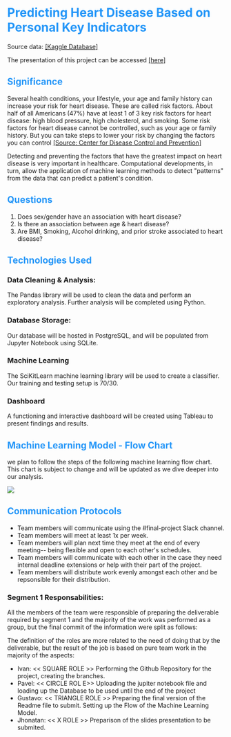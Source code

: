 # **<span style='color:#0386f7de'>Predicting Heart Disease Based on Personal Key Indicators </b>**

Source data: [[Kaggle Database]](https://www.kaggle.com/datasets/kamilpytlak/personal-key-indicators-of-heart-disease)

The presentation of this project can be accessed [[here]](https://github.com/ivn-m/predicting_heartdisease/blob/8eae4a17918a2421921fa54e07731d6279b54fc5/Green%20Team%20%20-%20Predicting%20Heart%20Disease%20EDIT.pdf)

## **<span style='color:#0386f7de'>Significance </b>**

Several health conditions, your lifestyle, your age and family history can increase your risk for heart disease. These are called risk factors. About half of all Americans (47%) have at least 1 of 3 key risk factors for heart disease: high blood pressure, high cholesterol, and smoking. Some risk factors for heart disease cannot be controlled, such as your age or family history. But you can take steps to lower your risk by changing the factors you can control [[Source: Center for Disease Control and Prevention]](https://www.cdc.gov/heartdisease/risk_factors.htm)

Detecting and preventing the factors that have the greatest impact on heart disease is very important in healthcare. Computational developments, in turn, allow the application of machine learning methods to detect "patterns" from the data that can predict a patient's condition.

## **<span style='color:#0386f7de'>Questions </b>**
1. Does sex/gender have an association with heart disease?
2. Is there an association between age & heart disease?
3. Are BMI, Smoking, Alcohol drinking, and prior stroke associated to heart disease?

## **<span style='color:#0386f7de'>Technologies Used </b>**

### Data Cleaning & Analysis:
The Pandas library will be used to clean the data and perform an exploratory analysis. Further analysis will be completed using Python.

### Database Storage:
Our database will be hosted in PostgreSQL, and will be populated from Jupyter Notebook using SQLite.

### Machine Learning
The SciKitLearn machine learning library will be used to create a classifier. Our training and testing setup is 70/30. 

### Dashboard
A functioning and interactive dashboard will be created using Tableau to present findings and results.

## **<span style='color:#0386f7de'>Machine Learning Model - Flow Chart</b>**

we plan to follow the steps of the following machine learning flow chart. This chart is subject to change and will be updated as we dive deeper into our analysis.

<p align = "left">
<img src ="https://github.com/ivn-m/predicting_heartdisease/blob/d0e7d3ab8caac968acfb7920db42646918455b62/Predicting%20Heart%20Disease.png?raw=true"/>

## **<span style='color:#0386f7de'>Communication Protocols </b>**
- Team members will communicate using the #final-project Slack channel.
- Team members will meet at least 1x per week.
- Team members will plan next time they meet at the end of every meeting-- being flexible and open to each other's schedules.
- Team members will communicate with each other in the case they need internal deadline extensions or help with their part of the project.
- Team members will distribute work evenly amongst each other and be repsonsible for their distribution.


### Segment 1 Responsabilities:
All the members of the team were responsible of preparing the deliverable required by segment 1 and the majority of the work was performed as a group, but the final commit of the information were split as follows:

The definition of the roles are more related to the need of doing that by the deliverable, but the result of the job is based on pure team work in the majority of the aspects:

  - Ivan:       << SQUARE ROLE >>   Performing the Github Repository for the project, creating the branches.
  - Pavel:      << CIRCLE ROL E>>   Uploading the jupiter notebook file and loading up the Database to be used until the end of the project
  - Gustavo:    << TRIANGLE ROLE >> Preparing the final version of the Readme file to submit. Setting up the Flow of the Machine Learning Model.
  - Jhonatan:   << X ROLE >>       Preparison of the slides presentation to be submited.
